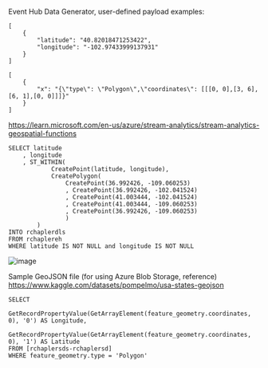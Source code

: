 Event Hub Data Generator, user-defined payload examples:

```
[
    {
        "latitude": "40.82018471253422",
        "longitude": "-102.97433999137931"
    }
]
```

```
[
    {
        "x": "{\"type\": \"Polygon\",\"coordinates\": [[[0, 0],[3, 6],[6, 1],[0, 0]]]}"
    }
]
```

https://learn.microsoft.com/en-us/azure/stream-analytics/stream-analytics-geospatial-functions

```
SELECT latitude
    , longitude
    , ST_WITHIN(
            CreatePoint(latitude, longitude),
            CreatePolygon(
                CreatePoint(36.992426, -109.060253)
                , CreatePoint(36.992426, -102.041524)
                , CreatePoint(41.003444, -102.041524)
                , CreatePoint(41.003444, -109.060253)
                , CreatePoint(36.992426, -109.060253)
                )
        ) 
INTO rchaplerdls 
FROM rchaplereh
WHERE latitude IS NOT NULL and longitude IS NOT NULL
```

![image](https://github.com/richchapler/AzureSolutions/assets/44923999/705a6ed9-e672-4298-bb02-8fe7a56317a0)

Sample GeoJSON file (for using Azure Blob Storage, reference)
https://www.kaggle.com/datasets/pompelmo/usa-states-geojson

```
SELECT 
    GetRecordPropertyValue(GetArrayElement(feature_geometry.coordinates, 0), '0') AS Longitude,
    GetRecordPropertyValue(GetArrayElement(feature_geometry.coordinates, 0), '1') AS Latitude
FROM [rchaplersds-rchaplersd]
WHERE feature_geometry.type = 'Polygon'
```
